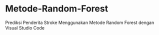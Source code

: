 # Metode-Random-Forest
Prediksi Penderita Stroke Menggunakan Metode Random Forest dengan Visual Studio Code
